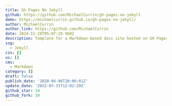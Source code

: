 ```yaml
---
title: Gh Pages No Jekyll
github: https://github.com/MichaelCurrin/gh-pages-no-jekyll
demo: https://michaelcurrin.github.io/gh-pages-no-jekyll/
author: MichaelCurrin
author_link: https://github.com/MichaelCurrin
date: 2024-11-28T05:07:29.968Z
description: Template for a Markdown-based docs site hosted on GH Pages
ssg:
  - Jekyll
css: []
ui: []
cms:
  - Markdown
category: []
draft: false
publish_date: '2020-04-06T20:00:01Z'
update_date: '2022-07-31T12:02:29Z'
github_star: 14
github_fork: 10
---
```


